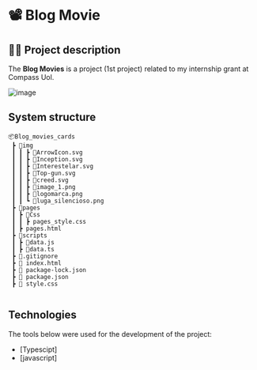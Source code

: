 # 📽️ Blog Movie
## :man_office_worker: Project description

The **Blog Movies** is a project (1st project) related to my internship grant at Compass Uol.


![image](https://github.com/eupedrorodrigues/Blog_Movie_Cards/assets/122948103/20fb6e11-299a-424c-8ad0-bbdf5dc2ea05)


## System structure

```
📦Blog_movies_cards
 ┣ 📂img                                            
 ┃ ┃ ┣ 📜ArrowIcon.svg
 ┃ ┃ ┣ 📜Inception.svg
 ┃ ┃ ┣ 📜Interestelar.svg
 ┃ ┃ ┣ 📜Top-gun.svg
 ┃ ┃ ┣ 📜creed.svg
 ┃ ┃ ┣ 📜image_1.png
 ┃ ┃ ┣ 📜logomarca.png
 ┃ ┃ ┗ 📜luga_silencioso.png
 ┣ 📂pages
 ┃ ┣ 📂Css
 ┃ ┃ ┣ pages_style.css
 ┃ ┣ pages.html
 ┣ 📂scripts
 ┃ ┣ 📜data.js
 ┃ ┣ 📜data.ts
 ┣ 📜.gitignore
 ┣ 📜 index.html
 ┣ 📜 package-lock.json
 ┣ 📜 package.json
 ┣ 📜 style.css
 
```


## Technologies

The tools below were used for the development of the project:

* [Typescipt]
* [javascript]
